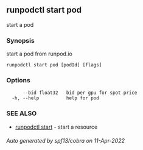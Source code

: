 ## runpodctl start pod

start a pod

### Synopsis

start a pod from runpod.io

```
runpodctl start pod [podId] [flags]
```

### Options

```
      --bid float32   bid per gpu for spot price
  -h, --help          help for pod
```

### SEE ALSO

* [runpodctl start](runpodctl_start.md)	 - start a resource

###### Auto generated by spf13/cobra on 11-Apr-2022
